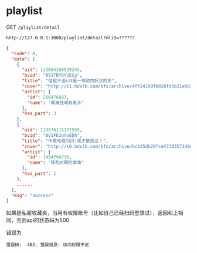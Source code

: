 # playlist

GET `/playlist/detail`

`http://127.0.0.1:3000/playlist/detail?mlid=??????`

```json
{
  "code": 0,
  "data": [
    {
      "aid": 113894160929245,
      "bvid": "BV1TBf6YjECp",
      "title": "电棍不语♿只是一味欧内好汉的手",
      "cover": "http://i1.hdslb.com/bfs/archive/4ff24199fb028fd5b21eb036a3a8a9ca6c19983f.jpg",
      "artist": {
        "id": 266476883,
        "name": "胃痛狂喝双氧水"
      },
      "has_part": 3
    },
    {
      "aid": 113576115177555,
      "bvid": "BV1FEzoYvEDh",
      "title": "今夜电棍闪闪:我才是奶龙！",
      "cover": "http://i0.hdslb.com/bfs/archive/bcb35db26fce47303571d0ece31f747a9fa98618.jpg",
      "artist": {
        "id": 1434794716,
        "name": "获乱时期的爱情"
      },
      "has_part": 1
    },
    ......
  ],
  "msg": "success"
}
```

如果是私密收藏夹，当用有权限账号（比如自己已经扫码登录过），返回和上相同，否则api的状态码为500

错误为

```
错误码: -403, 错误信息: 访问权限不足
```